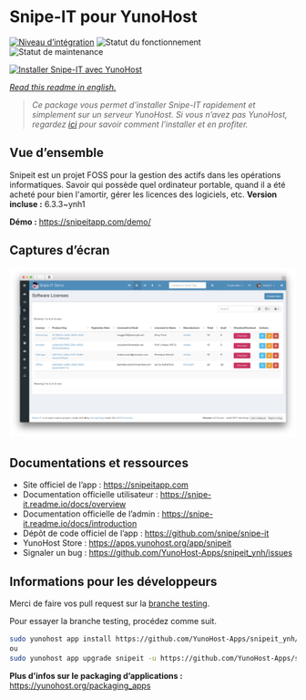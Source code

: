 <!--
N.B.: This README was automatically generated by https://github.com/YunoHost/apps/tree/master/tools/readme_generator
It shall NOT be edited by hand.
-->

# Snipe-IT pour YunoHost

[![Niveau d’intégration](https://dash.yunohost.org/integration/snipeit.svg)](https://dash.yunohost.org/appci/app/snipeit) ![Statut du fonctionnement](https://ci-apps.yunohost.org/ci/badges/snipeit.status.svg) ![Statut de maintenance](https://ci-apps.yunohost.org/ci/badges/snipeit.maintain.svg)

[![Installer Snipe-IT avec YunoHost](https://install-app.yunohost.org/install-with-yunohost.svg)](https://install-app.yunohost.org/?app=snipeit)

*[Read this readme in english.](./README.md)*

> *Ce package vous permet d’installer Snipe-IT rapidement et simplement sur un serveur YunoHost.
Si vous n’avez pas YunoHost, regardez [ici](https://yunohost.org/#/install) pour savoir comment l’installer et en profiter.*

## Vue d’ensemble

Snipeit est un projet FOSS pour la gestion des actifs dans les opérations informatiques. Savoir qui possède quel ordinateur portable, quand il a été acheté pour bien l'amortir, gérer les licences des logiciels, etc.
**Version incluse :** 6.3.3~ynh1

**Démo :** <https://snipeitapp.com/demo/>

## Captures d’écran

![Capture d’écran de Snipe-IT](./doc/screenshots/screenshot.png)

## Documentations et ressources

- Site officiel de l’app : <https://snipeitapp.com>
- Documentation officielle utilisateur : <https://snipe-it.readme.io/docs/overview>
- Documentation officielle de l’admin : <https://snipe-it.readme.io/docs/introduction>
- Dépôt de code officiel de l’app : <https://github.com/snipe/snipe-it>
- YunoHost Store : <https://apps.yunohost.org/app/snipeit>
- Signaler un bug : <https://github.com/YunoHost-Apps/snipeit_ynh/issues>

## Informations pour les développeurs

Merci de faire vos pull request sur la [branche testing](https://github.com/YunoHost-Apps/snipeit_ynh/tree/testing).

Pour essayer la branche testing, procédez comme suit.

``` bash
sudo yunohost app install https://github.com/YunoHost-Apps/snipeit_ynh/tree/testing --debug
ou
sudo yunohost app upgrade snipeit -u https://github.com/YunoHost-Apps/snipeit_ynh/tree/testing --debug
```

**Plus d’infos sur le packaging d’applications :** <https://yunohost.org/packaging_apps>
